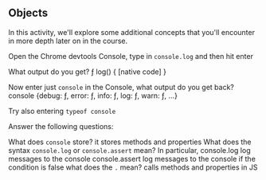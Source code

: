 ## Objects

In this activity, we'll explore some additional concepts that you'll encounter in more depth later on in the course.

Open the Chrome devtools Console, type in `console.log` and then hit enter

What output do you get? ƒ log() { [native code] }

Now enter just `console` in the Console, what output do you get back? console {debug: ƒ, error: ƒ, info: ƒ, log: ƒ, warn: ƒ, …}

Try also entering `typeof console`

Answer the following questions:

What does `console` store? it stores methods and properties
What does the syntax `console.log` or `console.assert` mean? In particular, console.log log messages to the console
console.assert log messages to the console if the condition is false
what does the `.` mean? calls methods and properties in JS
